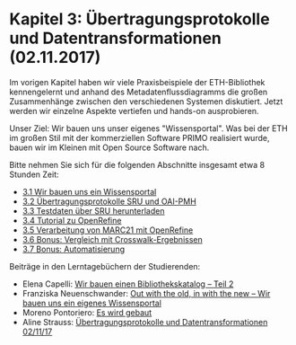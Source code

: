 # Kapitel 3: Übertragungsprotokolle und Datentransformationen \(02.11.2017\)

Im vorigen Kapitel haben wir viele Praxisbeispiele der ETH-Bibliothek kennengelernt und anhand des Metadatenflussdiagramms die großen Zusammenhänge zwischen den verschiedenen Systemen diskutiert. Jetzt werden wir einzelne Aspekte vertiefen und hands-on ausprobieren.

Unser Ziel: Wir bauen uns unser eigenes "Wissensportal". Was bei der ETH im großen Stil mit der kommerziellen Software PRIMO realisiert wurde, bauen wir im Kleinen mit Open Source Software nach.

Bitte nehmen Sie sich für die folgenden Abschnitte insgesamt etwa 8 Stunden Zeit:

* [3.1 Wir bauen uns ein Wissensportal](/kapitel-3/31-wir-bauen-uns-ein-wissensportal.md)
* [3.2 Übertragungsprotokolle SRU und OAI-PMH](/kapitel-3/32-ubertragungsprotokolle-sru-und-oai-pmh.md)
* [3.3 Testdaten über SRU herunterladen](/kapitel-3/33-testdaten-uber-sru-herunterladen.md)
* [3.4 Tutorial zu OpenRefine](/kapitel-3/34-tutorial-zu-openrefine.md)
* [3.5 Verarbeitung von MARC21 mit OpenRefine](/kapitel-3/35-verarbeitung-von-marc21-mit-openrefine.md)
* [3.6 Bonus: Vergleich mit Crosswalk-Ergebnissen](/kapitel-3/36-bonus-vergleich-mit-crosswalk-ergebnissen.md)
* [3.7 Bonus: Automatisierung](/kapitel-3/37-bonus-automatisierung.md)

Beiträge in den Lerntagebüchern der Studierenden:

* Elena Capelli: [Wir bauen einen Bibliothekskatalog – Teil 2](https://elenasdiscovery.wordpress.com/2017/11/10/wir-bauen-einen-bibliothekskatalog-teil-2/)
* Franziska Neuenschwander: [Out with the old, in with the new – Wir bauen uns ein eigenes Wissensportal](https://bainblogweb.wordpress.com/2017/11/09/out-with-the-old-in-with-the-new-wir-bauen-uns-ein-eigenes-wissensportal/)
* Moreno Pontoriero: [Es wird gebaut](https://morenoexplores.wordpress.com/2017/11/06/es-wird-gebaut/)
* Aline Strauss: [Übertragungsprotokolle und Datentransformationen 02/11/17](https://alinesbiblio.wordpress.com/2017/11/15/uebertragungsprotokolle-und-datentransformationen-02-11-17/)

